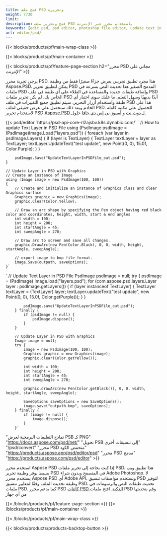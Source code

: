 ```yaml
---
title: فتح ملف PSD وتحريره
weight: 7730
limit: 
description: فتح وتحرير ملف PSD باستخدام محرر عبر الإنترنت
keywords: [edit psd, psd editor, photoshop file editor, update text in psd, update psd, open psd, update text in psd]
url: editor/psd/
---
```


{{< blocks/products/pf/main-wrap-class >}}

{{< blocks/products/pf/main-container >}}

{{< blocks/products/pf/feature-page-section h2="محرر PSD مجاني على الإنترنت" >}}
<p>يرجى تجربة محرر PSD. هذا مجرد تطبيق تجريبي يعرض جزءًا صغيرًا فقط من وظيفة Aspose.PSD. يمكن لتطبيق تحرير PSD المدمج الصغير هذا تحديث النص بسرعة في ملفات PSD وإضافة طبقات جديدة والمساعدة في الطلاء على أي طبقة في ملف PSD الخاص بك. لم يكن تحرير ملفات PSD أبدًا بديهيًا وسهل التعلم. ما عليك سوى اختيار أي طبقة واستخدام أزرار التحرير. سيتم تطبيق جميع التغييرات في ملف PSD هذا على الخادم وبعد ذلك ستحصل على عرض حقيقي لملف PSD. للحصول على مكتبة كاملة لاستخدام تحرير PSD <a href="/psd/{{< lang-code >}}net">Aspose.PSD لـ دوت نت</a> و <a href="/psd/{{< lang-code >}}java">أسبوز بي إس دي جافا</a> حلول. </p>
{{< psd/editor `https://psd-api-core-rl2ajsbv.k8s.dynabic.com/` 
`	// How to update Text Layer in PSD File
	using (PsdImage psdImage = (PsdImage)Image.Load("layers.psd"))
  	{
		foreach (var layer in psdImage.Layers)
		{
			if (layer is TextLayer)
			{
				TextLayer textLayer = layer as TextLayer;
				textLayer.UpdateText("test update", new Point(0, 0), 15.0f, Color.Purple);
			}
		}

		psdImage.Save("UpdateTextLayerInPSDFile_out.psd");
	}
	
	// Update Layer in PSD with Graphics
	// Create an instance of Image
	using (Image image = new PsdImage(100, 100))
	{
		// Create and initialize an instance of Graphics class and clear Graphics surface
		Graphics graphic = new Graphics(image);
		graphic.Clear(Color.Yellow);

		// Draw an arc shape by specifying the Pen object having red black color and coordinates, height, width, start & end angles                 
		int width = 100;
		int height = 200;
		int startAngle = 45;
		int sweepAngle = 270;

		// Draw arc to screen and save all changes.
		graphic.DrawArc(new Pen(Color.Black), 0, 0, width, height, startAngle, sweepAngle);

		// export image to bmp file format.
		image.Save(outpath, saveOptions);
	}` 
`       // Update Text Layer in PSD File
        PsdImage psdImage = null;
        try {
            psdImage = (PsdImage) Image.load("layers.psd");
            for (com.aspose.psd.layers.Layer layer : psdImage.getLayers()) {
                if (layer instanceof TextLayer) {
                    TextLayer textLayer = (TextLayer) layer;
                    textLayer.updateText("test update", new Point(0, 0), 15.0f, Color.getPurple());
                }
            }

            psdImage.save("UpdateTextLayerInPSDFile_out.psd");
        } finally {
            if (psdImage != null) {
                psdImage.dispose();
            }
        }

        // Update Layer in PSD with Graphics
        Image image = null;
        try {
            image = new PsdImage(100, 100);
            Graphics graphic = new Graphics(image);
            graphic.clear(Color.getYellow());

            int width = 100;
            int height = 200;
            int startAngle = 45;
            int sweepAngle = 270;

            graphic.drawArc(new Pen(Color.getBlack()), 0, 0, width, height, startAngle, sweepAngle);

            SaveOptions saveOptions = new SaveOptions();
            image.save("outpath.bmp", saveOptions);
        } finally {
            if (image != null) {
                image.dispose();
            }
        }`	 
"نماذج التعليمات البرمجية لعرض PSB كـ PNG"  "https://docs.aspose.com/psd/net/" 
"تحويل PSB إلى تنسيقات أخرى"  "/psd/convert" 
"محرر PSD منخفض الكود" "https://products.aspose.app/psd/editor/psd" 
"محرر PSD مدمج" "https://products.aspose.com/psd/editor" >}}
<p>استخدم محرر Aspose PSD إذا كنت بحاجة إلى تحرير ملفات PSD. هذا تطبيق ويب بسيط يوفر وظيفة تحرير PSD في المتصفح وبدون شراء Adobe Photoshop. لا يستخدم محرر Aspose.PSD أي Adobe API، ويستخدم مواصفات تنسيق PSD لتوفير وظيفة تحديث الملف وفقًا لمعايير تنسيق PSD. تحديث طبقات النص والرسومات في ملفات PSD. كما يدعم محرر PSD <a href="https://reference.aspose.com/psd/net/aspose.psd.fileformats.psd.layers.smartobjects/smartobjectlayer/">كائنات PSD الذكية</a>. افتح ملفات PSD وقم بتحديثها من أي جهاز</p>

{{< /blocks/products/pf/feature-page-section >}}
{{< /blocks/products/pf/main-container >}}


{{< /blocks/products/pf/main-wrap-class >}}

{{< blocks/products/products-backtop-button >}}

